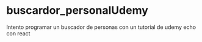 # buscardor_personalUdemy

Intento programar un buscador de personas con un tutorial de udemy echo con react
